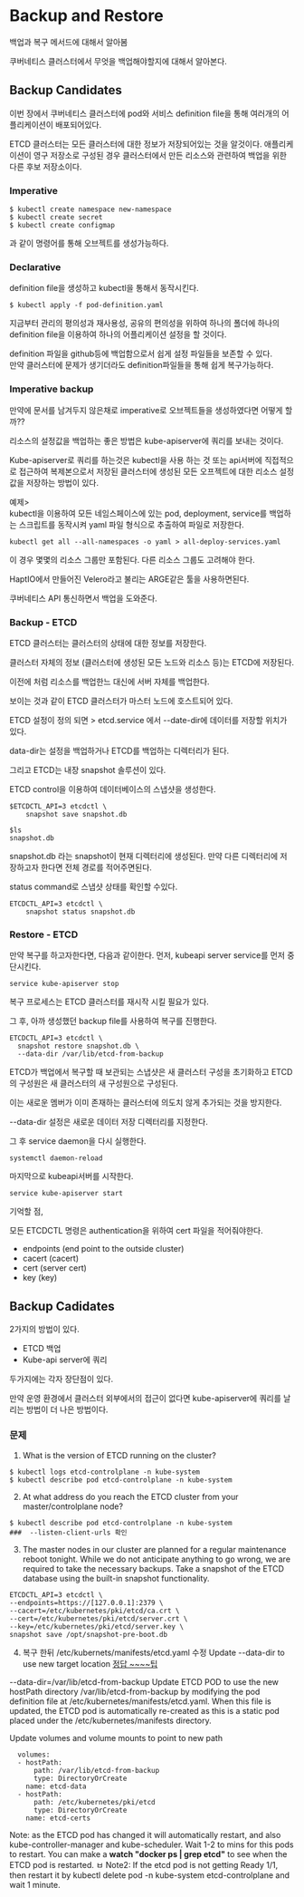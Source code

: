 # Backup and Restore
백업과 복구 메서드에 대해서 알아봄

쿠버네티스 클러스터에서 무엇을 백업해야할지에 대해서 알아본다.

## Backup Candidates
이번 장에서 쿠버네티스 클러스터에 pod와 서비스 definition file을 통해 여러개의 어플리케이션이 배포되어있다.

ETCD 클러스터는 모든 클러스터에 대한 정보가 저장되어있는 것을 알것이다. 애플리케이션이 영구 저장소로 구성된 경우 클러스터에서 만든 리소스와 관련하여 백업을 위한 다른 후보 저장소이다.

### Imperative
```
$ kubectl create namespace new-namespace
$ kubectl create secret
$ kubectl create configmap
```
과 같이 명령어를 통해 오브젝트를 생성가능하다.

### Declarative
definition file을 생성하고 kubectl을 통해서 동작시킨다.
```
$ kubectl apply -f pod-definition.yaml
```

지금부터 관리의 평의성과 재사용성, 공유의 편의성을 위하여 하나의 폴더에 하나의 definition file을 이용하여 하나의 어플리케이션 설정을 할 것이다.

definition 파일을 github등에 백업함으로서 쉽게 설정 파일들을 보존할 수 있다.  
만약 클러스터에 문제가 생기더라도 definition파일들을 통해 쉽게 복구가능하다.

### Imperative backup
만약에 문서를 남겨두지 않은채로 imperative로 오브젝트들을 생성하였다면 어떻게 할까??

리소스의 설정값을 백업하는 좋은 방법은 kube-apiserver에 쿼리를 보내는 것이다.

Kube-apiserver로 쿼리를 하는것은 kubectl을 사용 하는 것 또는 api서버에 직접적으로 접근하여 복제본으로서 저장된 클러스터에 생성된 모든 오프젝트에 대한 리소스 설정값을 저장하는 방법이 있다.

예제>  
kubectl을 이용하여 모든 네임스페이스에 있는 pod, deployment, service를 백업하는 스크립트를 동작시켜 yaml 파일 형식으로 추출하여 파일로 저장한다.
```
kubectl get all --all-namespaces -o yaml > all-deploy-services.yaml
```
이 경우 몇몇의 리소스 그룹만 포함된다. 다른 리소스 그룹도 고려해야 한다.

HaptIO에서 만들어진 Velero라고 불리는 ARGE같은 툴을 사용하면된다.

쿠버네티스 API 통신하면서 백업을 도와준다.

### Backup - ETCD
ETCD 클러스터는 클러스터의 상태에 대한 정보를 저장한다.

클러스터 자체의 정보 (클러스터에 생성된 모든 노드와 리소스 등)는 ETCD에 저장된다.

이전에 처럼 리소스를 백업한느 대신에 서버 자체를 백업한다. 

보이는 것과 같이 ETCD 클러스터가 마스터 노드에 호스트되어 있다. 

ETCD 설정이 정의 되면 > etcd.service 에서 --date-dir에 데이터를 저장할 위치가 있다.

data-dir는 설정을 백업하거나 ETCD를 백업하는 디렉터리가 된다.

그리고 ETCD는 내장 snapshot 솔루션이 있다.

ETCD control을 이용하여 데이터베이스의 스냅샷을 생성한다.
```
$ETCDCTL_API=3 etcdctl \
    snapshot save snapshot.db
```
```
$ls
snapshot.db
```
snapshot.db 라는 snapshot이 현재 디렉터리에 생성된다. 만약 다른 디렉터리에 저장하고자 한다면 전체 경로를 적어주면된다.

status command로 스냅샷 상태를 확인할 수있다.
```
ETCDCTL_API=3 etcdctl \
    snapshot status snapshot.db
```

### Restore - ETCD
만약 복구를 하고자한다면, 다음과 같이한다.
먼저, kubeapi server service를 먼저 중단시킨다.
```
service kube-apiserver stop
```
복구 프로세스는 ETCD 클러스터를 재시작 시킬 필요가 있다.

그 후, 아까 생성했던 backup file를 사용하여 복구를 진행한다.
```
ETCDCTL_API=3 etcdctl \
  snapshot restore snapshot.db \
  --data-dir /var/lib/etcd-from-backup
```
ETCD가 백업에서 복구할 때 보관되는 스냅샷은 새 클러스터 구성을 초기화하고 ETCD의 구성원은 새 클러스터의 새 구성원으로 구성된다.

이는 새로운 멤버가 이미 존재하는 클러스터에 의도치 않게 추가되는 것을 방지한다.

--data-dir 설정은 새로운 데이터 저장 디렉터리를 지정한다.

그 후 service daemon을 다시 실행한다.

```
systemctl daemon-reload
```

마지막으로 kubeapi서버를 시작한다.
```
service kube-apiserver start
```

기억할 점,

모든 ETCDCTL 명령은 authentication을 위하여 cert 파일을 적어줘야한다.
* endpoints (end point to the outside cluster)
* cacert (cacert)
* cert (server cert)
* key (key)


## Backup Cadidates
2가지의 방법이 있다.
* ETCD 백업
* Kube-api server에 쿼리

두가지에는 각자 장단점이 있다.

만약 운영 환경에서 클러스터 외부에서의 접근이 없다면 kube-apiserver에 쿼리를 날리는 방법이 더 나은 방법이다.


### 문제
1. What is the version of ETCD running on the cluster?
```
$ kubectl logs etcd-controlplane -n kube-system
$ kubectl describe pod etcd-controlplane -n kube-system
```
2. At what address do you reach the ETCD cluster from your master/controlplane node?
```
$ kubectl describe pod etcd-controlplane -n kube-system
###  --listen-client-urls 확인
``` 

   
3. The master nodes in our cluster are planned for a regular maintenance reboot tonight. While we do not anticipate anything to go wrong, we are required to take the necessary backups. Take a snapshot of the ETCD database using the built-in snapshot functionality.
```
ETCDCTL_API=3 etcdctl \
--endpoints=https://[127.0.0.1]:2379 \
--cacert=/etc/kubernetes/pki/etcd/ca.crt \
--cert=/etc/kubernetes/pki/etcd/server.crt \
--key=/etc/kubernetes/pki/etcd/server.key \
snapshot save /opt/snapshot-pre-boot.db
```

4. 복구 한뒤 /etc/kubernets/manifests/etcd.yaml 수정
Update --data-dir to use new target location
[정답 ~~~~팁](https://github.com/mmumshad/kubernetes-the-hard-way/blob/master/practice-questions-answers/cluster-maintenance/backup-etcd/etcd-backup-and-restore.md)


--data-dir=/var/lib/etcd-from-backup
Update ETCD POD to use the new hostPath directory /var/lib/etcd-from-backup by modifying the pod definition file at /etc/kubernetes/manifests/etcd.yaml. When this file is updated, the ETCD pod is automatically re-created as this is a static pod placed under the /etc/kubernetes/manifests directory.

Update volumes and volume mounts to point to new path
```
  volumes:
  - hostPath:
      path: /var/lib/etcd-from-backup
      type: DirectoryOrCreate
    name: etcd-data
  - hostPath:
      path: /etc/kubernetes/pki/etcd
      type: DirectoryOrCreate
    name: etcd-certs
```
Note: as the ETCD pod has changed it will automatically restart, and also kube-controller-manager and kube-scheduler. Wait 1-2 to mins for this pods to restart. You can make a **watch "docker ps | grep etcd"** to see when the ETCD pod is restarted.
ㅂ
Note2: If the etcd pod is not getting Ready 1/1, then restart it by kubectl delete pod -n kube-system etcd-controlplane and wait 1 minute.
